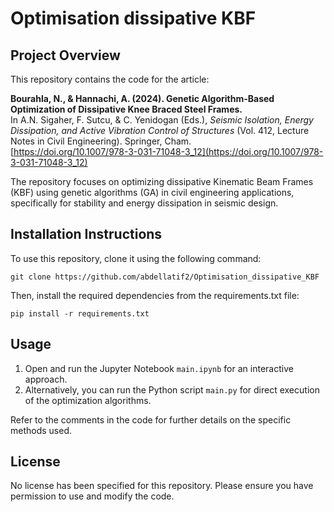 # Optimisation dissipative KBF

## Project Overview
This repository contains the code for the article:

**Bourahla, N., & Hannachi, A. (2024). Genetic Algorithm-Based Optimization of Dissipative Knee Braced Steel Frames.**  
In A.N. Sigaher, F. Sutcu, & C. Yenidogan (Eds.), *Seismic Isolation, Energy Dissipation, and Active Vibration Control of Structures* (Vol. 412, Lecture Notes in Civil Engineering). Springer, Cham.  
[https://doi.org/10.1007/978-3-031-71048-3_12](https://doi.org/10.1007/978-3-031-71048-3_12)

The repository focuses on optimizing dissipative Kinematic Beam Frames (KBF) using genetic algorithms (GA) in civil engineering applications, specifically for stability and energy dissipation in seismic design.

## Installation Instructions
To use this repository, clone it using the following command:

```
git clone https://github.com/abdellatif2/Optimisation_dissipative_KBF
```

Then, install the required dependencies from the requirements.txt file:

```
pip install -r requirements.txt
```

## Usage
1. Open and run the Jupyter Notebook `main.ipynb` for an interactive approach.
2. Alternatively, you can run the Python script `main.py` for direct execution of the optimization algorithms.

Refer to the comments in the code for further details on the specific methods used.

## License
No license has been specified for this repository. Please ensure you have permission to use and modify the code.

